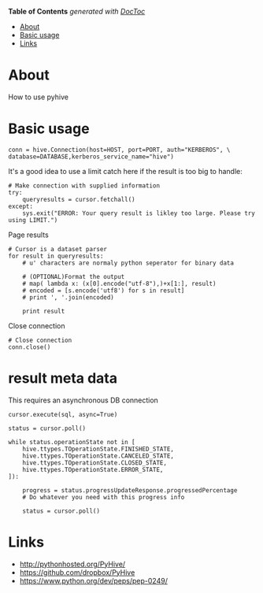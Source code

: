 <!-- START doctoc generated TOC please keep comment here to allow auto update -->
<!-- DON'T EDIT THIS SECTION, INSTEAD RE-RUN doctoc TO UPDATE -->
**Table of Contents**  *generated with [DocToc](https://github.com/thlorenz/doctoc)*

- [About](#about)
- [Basic usage](#basic-usage)
- [Links](#links)

<!-- END doctoc generated TOC please keep comment here to allow auto update -->

 # About
 
 How to use pyhive
 
 # Basic usage
 
 ```
conn = hive.Connection(host=HOST, port=PORT, auth="KERBEROS", \
database=DATABASE,kerberos_service_name="hive")
```

It's a good idea to use a limit catch here if the result is too big to handle:
```
# Make connection with supplied information
try:
    queryresults = cursor.fetchall()
except:
    sys.exit("ERROR: Your query result is likley too large. Please try using LIMIT.")
```

Page results
```
# Cursor is a dataset parser
for result in queryresults:
    # u' characters are normaly python seperator for binary data

    # (OPTIONAL)Format the output
    # map( lambda x: (x[0].encode("utf-8"),)+x[1:], result)
    # encoded = [s.encode('utf8') for s in result]
    # print ', '.join(encoded)

    print result
```

Close connection
```
# Close connection
conn.close()
```

# result meta data
This requires an asynchronous DB connection
```
cursor.execute(sql, async=True)

status = cursor.poll()

while status.operationState not in [
    hive.ttypes.TOperationState.FINISHED_STATE,
    hive.ttypes.TOperationState.CANCELED_STATE,
    hive.ttypes.TOperationState.CLOSED_STATE,
    hive.ttypes.TOperationState.ERROR_STATE,
]):

    progress = status.progressUpdateResponse.progressedPercentage
    # Do whatever you need with this progress info

    status = cursor.poll()
```

# Links

* http://pythonhosted.org/PyHive/
* https://github.com/dropbox/PyHive
* https://www.python.org/dev/peps/pep-0249/
